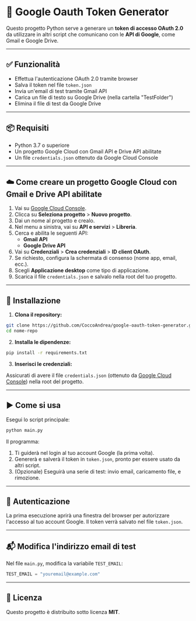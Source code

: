 
# 🔐 Google Oauth Token Generator

Questo progetto Python serve a generare un **token di accesso OAuth 2.0** da utilizzare in altri script che comunicano con le **API di Google**, come Gmail e Google Drive.

---

## ✅ Funzionalità

- Effettua l'autenticazione OAuth 2.0 tramite browser
- Salva il token nel file `token.json`
- Invia un'email di test tramite Gmail API
- Carica un file di testo su Google Drive (nella cartella "TestFolder")
- Elimina il file di test da Google Drive

---

## 📦 Requisiti

- Python 3.7 o superiore
- Un progetto Google Cloud con Gmail API e Drive API abilitate
- Un file `credentials.json` ottenuto da Google Cloud Console


---
## ☁️ Come creare un progetto Google Cloud con Gmail e Drive API abilitate

1. Vai su [Google Cloud Console](https://console.cloud.google.com/).
2. Clicca su **Seleziona progetto** > **Nuovo progetto**.
3. Dai un nome al progetto e crealo.
4. Nel menu a sinistra, vai su **API e servizi** > **Libreria**.
5. Cerca e abilita le seguenti API:
   - **Gmail API**
   - **Google Drive API**
6. Vai su **Credenziali** > **Crea credenziali** > **ID client OAuth**.
7. Se richiesto, configura la schermata di consenso (nome app, email, ecc.).
8. Scegli **Applicazione desktop** come tipo di applicazione.
9. Scarica il file `credentials.json` e salvalo nella root del tuo progetto.
---

## 🔧 Installazione

1. **Clona il repository:**

```bash
git clone https://github.com/CoccoAndrea/google-oauth-token-generator.git
cd nome-repo
```

2. **Installa le dipendenze:**

```bash
pip install -r requirements.txt
```

3. **Inserisci le credenziali:**

Assicurati di avere il file `credentials.json` (ottenuto da [Google Cloud Console](https://console.cloud.google.com/apis/credentials)) nella root del progetto.

---

## ▶️ Come si usa

Esegui lo script principale:

```bash
python main.py
```

Il programma:

1. Ti guiderà nel login al tuo account Google (la prima volta).
2. Genererà e salverà il token in `token.json`, pronto per essere usato da altri script.
3. (Opzionale) Eseguirà una serie di test: invio email, caricamento file, e rimozione.

---

## 🔐 Autenticazione

La prima esecuzione aprirà una finestra del browser per autorizzare l'accesso al tuo account Google. Il token verrà salvato nel file `token.json`.

---

## 📬 Modifica l'indirizzo email di test

Nel file `main.py`, modifica la variabile `TEST_EMAIL`:

```python
TEST_EMAIL = "youremail@example.com"
```

---

## 📄 Licenza

Questo progetto è distribuito sotto licenza **MIT**.
